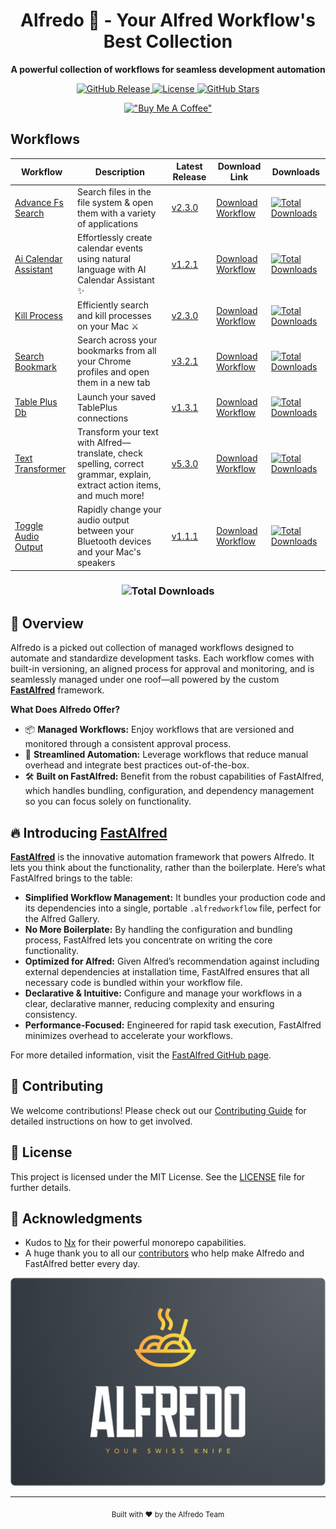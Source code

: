 <div align="center">
  <h1>Alfredo 🍝 - Your Alfred Workflow's Best Collection</h1>
  <p><strong>A powerful collection of workflows for seamless development automation</strong></p>
  <p>
    <a href="https://github.com/avivbens/alfredo/releases">
      <img src="https://img.shields.io/github/v/release/avivbens/alfredo" alt="GitHub Release">
    </a>
    <a href="https://github.com/avivbens/alfredo/blob/main/LICENSE">
      <img src="https://img.shields.io/github/license/avivbens/alfredo" alt="License">
    </a>
    <a href="https://github.com/avivbens/alfredo/stargazers">
      <img src="https://img.shields.io/github/stars/avivbens/alfredo" alt="GitHub Stars">
    </a>
  </p>

[!["Buy Me A Coffee"](https://www.buymeacoffee.com/assets/img/custom_images/orange_img.png)](https://www.buymeacoffee.com/kcao7snkgx)

</div>

## Workflows

<div align="center">

<!-- TABLE_START -->

| Workflow                                                                     | Description                                                                                                               | Latest Release                                                                                 | Download Link                                                                                                                                             | Downloads                                                                                                                                                                                                       |
| ---------------------------------------------------------------------------- | ------------------------------------------------------------------------------------------------------------------------- | ---------------------------------------------------------------------------------------------- | --------------------------------------------------------------------------------------------------------------------------------------------------------- | --------------------------------------------------------------------------------------------------------------------------------------------------------------------------------------------------------------- |
| [Advance Fs Search](./projects/packages/advance-fs-search/README.md)         | Search files in the file system & open them with a variety of applications                                                | [v2.3.0](https://github.com/avivbens/alfredo/releases/tag/release/advance-fs-search/2.3.0)     | [Download Workflow](https://github.com/avivbens/alfredo/releases/download/release/advance-fs-search/2.3.0/advance-fs-search_2.3.0.alfredworkflow)         | [![Total Downloads](https://img.shields.io/github/downloads/avivbens/alfredo/release%2Fadvance-fs-search%2F2.3.0/total?label=Version%20Downloads&color=blue)](https://github.com/avivbens/alfredo/releases)     |
| [Ai Calendar Assistant](./projects/packages/ai-calendar-assistant/README.md) | Effortlessly create calendar events using natural language with AI Calendar Assistant ✨                                  | [v1.2.1](https://github.com/avivbens/alfredo/releases/tag/release/ai-calendar-assistant/1.2.1) | [Download Workflow](https://github.com/avivbens/alfredo/releases/download/release/ai-calendar-assistant/1.2.1/ai-calendar-assistant_1.2.1.alfredworkflow) | [![Total Downloads](https://img.shields.io/github/downloads/avivbens/alfredo/release%2Fai-calendar-assistant%2F1.2.1/total?label=Version%20Downloads&color=blue)](https://github.com/avivbens/alfredo/releases) |
| [Kill Process](./projects/packages/kill-process/README.md)                   | Efficiently search and kill processes on your Mac ⚔️                                                                      | [v2.3.0](https://github.com/avivbens/alfredo/releases/tag/release/kill-process/2.3.0)          | [Download Workflow](https://github.com/avivbens/alfredo/releases/download/release/kill-process/2.3.0/kill-process_2.3.0.alfredworkflow)                   | [![Total Downloads](https://img.shields.io/github/downloads/avivbens/alfredo/release%2Fkill-process%2F2.3.0/total?label=Version%20Downloads&color=blue)](https://github.com/avivbens/alfredo/releases)          |
| [Search Bookmark](./projects/packages/search-bookmark/README.md)             | Search across your bookmarks from all your Chrome profiles and open them in a new tab                                     | [v3.2.1](https://github.com/avivbens/alfredo/releases/tag/release/search-bookmark/3.2.1)       | [Download Workflow](https://github.com/avivbens/alfredo/releases/download/release/search-bookmark/3.2.1/search-bookmark_3.2.1.alfredworkflow)             | [![Total Downloads](https://img.shields.io/github/downloads/avivbens/alfredo/release%2Fsearch-bookmark%2F3.2.1/total?label=Version%20Downloads&color=blue)](https://github.com/avivbens/alfredo/releases)       |
| [Table Plus Db](./projects/packages/table-plus-db/README.md)                 | Launch your saved TablePlus connections                                                                                   | [v1.3.1](https://github.com/avivbens/alfredo/releases/tag/release/table-plus-db/1.3.1)         | [Download Workflow](https://github.com/avivbens/alfredo/releases/download/release/table-plus-db/1.3.1/table-plus-db_1.3.1.alfredworkflow)                 | [![Total Downloads](https://img.shields.io/github/downloads/avivbens/alfredo/release%2Ftable-plus-db%2F1.3.1/total?label=Version%20Downloads&color=blue)](https://github.com/avivbens/alfredo/releases)         |
| [Text Transformer](./projects/packages/text-transformer/README.md)           | Transform your text with Alfred—translate, check spelling, correct grammar, explain, extract action items, and much more! | [v5.3.0](https://github.com/avivbens/alfredo/releases/tag/release/text-transformer/5.3.0)      | [Download Workflow](https://github.com/avivbens/alfredo/releases/download/release/text-transformer/5.3.0/text-transformer_5.3.0.alfredworkflow)           | [![Total Downloads](https://img.shields.io/github/downloads/avivbens/alfredo/release%2Ftext-transformer%2F5.3.0/total?label=Version%20Downloads&color=blue)](https://github.com/avivbens/alfredo/releases)      |
| [Toggle Audio Output](./projects/packages/toggle-audio-output/README.md)     | Rapidly change your audio output between your Bluetooth devices and your Mac's speakers                                   | [v1.1.1](https://github.com/avivbens/alfredo/releases/tag/release/toggle-audio-output/1.1.1)   | [Download Workflow](https://github.com/avivbens/alfredo/releases/download/release/toggle-audio-output/1.1.1/toggle-audio-output_1.1.1.alfredworkflow)     | [![Total Downloads](https://img.shields.io/github/downloads/avivbens/alfredo/release%2Ftoggle-audio-output%2F1.1.1/total?label=Version%20Downloads&color=blue)](https://github.com/avivbens/alfredo/releases)   |

<!-- TABLE_END -->

### ![Total Downloads](https://img.shields.io/github/downloads/avivbens/alfredo/total?label=Total%20Downloads&color=blue)

</div>

## 🚀 Overview

Alfredo is a picked out collection of managed workflows designed to automate and standardize development tasks. Each workflow comes with built-in versioning, an aligned process for approval and monitoring, and is seamlessly managed under one roof—all powered by the custom [**FastAlfred**](https://github.com/Avivbens/fast-alfred#readme) framework.

**What Does Alfredo Offer?**

- 📦 **Managed Workflows:** Enjoy workflows that are versioned and monitored through a consistent approval process.
- 🔄 **Streamlined Automation:** Leverage workflows that reduce manual overhead and integrate best practices out-of-the-box.
- 🛠️ **Built on FastAlfred:** Benefit from the robust capabilities of FastAlfred, which handles bundling, configuration, and dependency management so you can focus solely on functionality.

## 🔥 Introducing [FastAlfred](https://github.com/Avivbens/fast-alfred#readme)

[**FastAlfred**](https://github.com/Avivbens/fast-alfred#readme) is the innovative automation framework that powers Alfredo. It lets you think about the functionality, rather than the boilerplate. Here’s what FastAlfred brings to the table:

- **Simplified Workflow Management:** It bundles your production code and its dependencies into a single, portable `.alfredworkflow` file, perfect for the Alfred Gallery.
- **No More Boilerplate:** By handling the configuration and bundling process, FastAlfred lets you concentrate on writing the core functionality.
- **Optimized for Alfred:** Given Alfred’s recommendation against including external dependencies at installation time, FastAlfred ensures that all necessary code is bundled within your workflow file.
- **Declarative & Intuitive:** Configure and manage your workflows in a clear, declarative manner, reducing complexity and ensuring consistency.
- **Performance-Focused:** Engineered for rapid task execution, FastAlfred minimizes overhead to accelerate your workflows.

For more detailed information, visit the [FastAlfred GitHub page](https://github.com/Avivbens/fast-alfred#readme).

## 🤝 Contributing

We welcome contributions! Please check out our [Contributing Guide](CONTRIBUTING.md) for detailed instructions on how to get involved.

## 📜 License

This project is licensed under the MIT License. See the [LICENSE](LICENSE) file for further details.

## 🙏 Acknowledgments

- Kudos to [Nx](https://nx.dev) for their powerful monorepo capabilities.
- A huge thank you to all our [contributors](https://github.com/avivbens/alfredo/graphs/contributors) who help make Alfredo and FastAlfred better every day.

![Alfredo Logo](docs/logos/logo-full.png)

---

<div align="center">
  <sub>Built with ❤️ by the Alfredo Team</sub>
</div>
